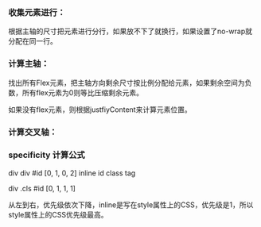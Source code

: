 ### 收集元素进行：
根据主轴的尺寸把元素进行分行，如果放不下了就换行，如果设置了no-wrap就分配在同一行。
### 计算主轴：
找出所有Flex元素，把主轴方向剩余尺寸按比例分配给元素，如果剩余空间为负数，所有flex元素为0则等比压缩剩余元素。

如果没有flex元素，则根据justfiyContent来计算元素位置。

### 计算交叉轴：

### specificity 计算公式
div div #id
[0,     1,  0,      2]
inline  id  class   tag

div .cls #id
[0,     1,  1,      1]

从左到右，优先级依次下降，inline是写在style属性上的CSS，优先级是1，所以style属性上的CSS优先级最高。